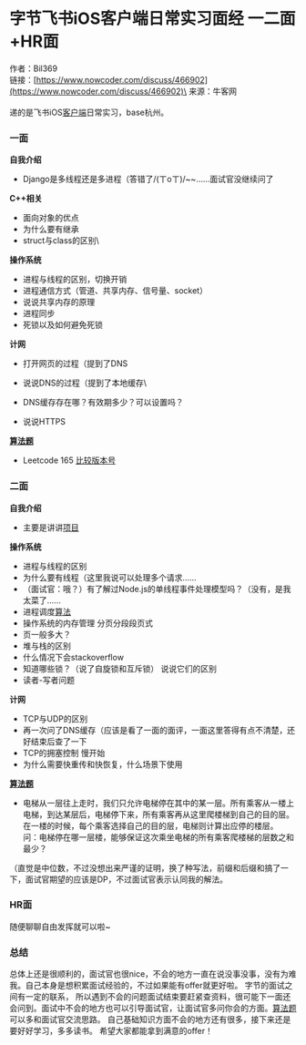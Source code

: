 # 字节飞书iOS客户端日常实习面经 一二面+HR面

作者：Bil369\
链接：[https://www.nowcoder.com/discuss/466902](https://www.nowcoder.com/discuss/466902)\
来源：牛客网\
\
递的是飞书iOS[客户端](https://app.gitbook.com/jump/super-jump/word?word=%E5%AE%A2%E6%88%B7%E7%AB%AF)日常实习，base杭州。

###  **一面**

 **自我介绍**

*  Django是多线程还是多进程（答错了/(ㄒoㄒ)/\~\~……面试官没继续问了

 **C++相关**

*  面向对象的优点
*  为什么要有继承
*  struct与class的区别\


 **操作系统**

*  进程与线程的区别，切换开销 
*  进程通信方式（管道、共享内存、信号量、socket）
*  说说共享内存的原理
*  进程同步
*  死锁以及如何避免死锁

 **计网**

*  打开网页的过程（提到了DNS
*  说说DNS的过程（提到了本地缓存\

*  DNS缓存存在哪？有效期多少？可以设置吗？
*  说说HTTPS

 [**算法题**](https://app.gitbook.com/jump/super-jump/word?word=%E7%AE%97%E6%B3%95%E9%A2%98)

*  Leetcode 165 [比较版本号](https://app.gitbook.com/jump/super-jump/word?word=%E6%AF%94%E8%BE%83%E7%89%88%E6%9C%AC%E5%8F%B7)

###  **二面**

 **自我介绍**

*  主要是讲讲[项目](https://app.gitbook.com/jump/super-jump/word?word=%E9%A1%B9%E7%9B%AE)

 **操作系统**

*  进程与线程的区别
*  为什么要有线程（这里我说可以处理多个请求……
*  （面试官：哦？）有了解过Node.js的单线程事件处理模型吗？（没有，是我太菜了……
*  进程调度[算法](https://app.gitbook.com/jump/super-jump/word?word=%E7%AE%97%E6%B3%95)
*  操作系统的内存管理 分页分段段页式
*  页一般多大？
*  堆与栈的区别
*  什么情况下会stackoverflow
*  知道哪些锁？（说了自旋锁和互斥锁） 说说它们的区别
*  读者-写者问题

 **计网**

*  TCP与UDP的区别
*  再一次问了DNS缓存（应该是看了一面的面评，一面这里答得有点不清楚，还好结束后查了一下
*  TCP的拥塞控制 慢开始
*  为什么需要快重传和快恢复，什么场景下使用

 [**算法题**](https://app.gitbook.com/jump/super-jump/word?word=%E7%AE%97%E6%B3%95%E9%A2%98)

*  电梯从一层往上走时，我们只允许电梯停在其中的某一层。所有乘客从一楼上电梯，到达某层后，电梯停下来，所有乘客再从这里爬楼梯到自己的目的层。在一楼的时候，每个乘客选择自己的目的层，电梯则计算出应停的楼层。\
   问：电梯停在哪一层楼，能够保证这次乘坐电梯的所有乘客爬楼梯的层数之和最少？

 （直觉是中位数，不过没想出来严谨的证明，换了种写法，前缀和后缀和搞了一下，面试官期望的应该是DP，不过面试官表示认同我的解法。

###  HR面

 随便聊聊自由发挥就可以啦\~

###  总结

 总体上还是很顺利的，面试官也很nice，不会的地方一直在说没事没事，没有为难我。自己本身是想积累面试经验的，不过如果能有offer就更好啦。 字节的面试之间有一定的联系， 所以遇到不会的问题面试结束要赶紧查资料，很可能下一面还会问到。面试中不会的地方也可以引导面试官，让面试官多问你会的方面。[算法题](https://app.gitbook.com/jump/super-jump/word?word=%E7%AE%97%E6%B3%95%E9%A2%98)可以多和面试官交流思路。 自己基础知识方面不会的地方还有很多，接下来还是要好好学习，多多读书。 希望大家都能拿到满意的offer！
